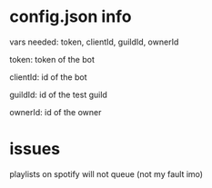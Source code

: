 # config.json info
vars needed: token, clientId, guildId, ownerId

token: token of the bot

clientId: id of the bot

guildId: id of the test guild

ownerId: id of the owner

# issues
playlists on spotify will not queue (not my fault imo)